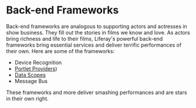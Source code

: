 # Back-end Frameworks [](id=back-end-frameworks)

Back-end frameworks are analogous to supporting actors and actresses in show
business. They fill out the stories in films we know and love. As actors bring
richness and life to their films, Liferay's powerful back-end frameworks bring
essential services and deliver terrific performances of their own. Here are some
of the frameworks:

- Device Recognition
- [Portlet Providers](/develop/tutorials/-/knowledge_base/7-1/portlet-providers))
- [Data Scopes](/develop/tutorials/-/knowledge_base/7-1/data-scopes)
- Message Bus

These frameworks and more deliver smashing performances and are stars in their
own right. 
